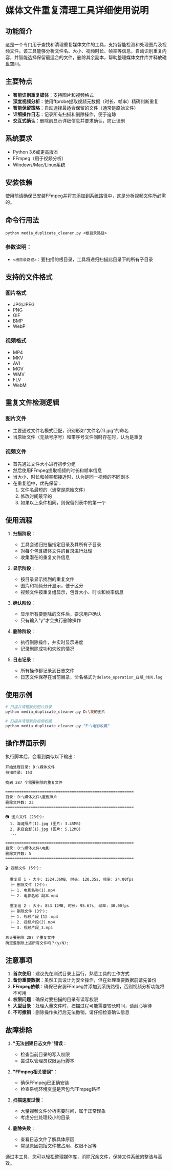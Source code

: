 # 媒体文件重复清理工具详细使用说明

## 功能简介

这是一个专门用于查找和清理重复媒体文件的工具，支持智能检测和处理图片及视频文件。该工具能够分析文件名、大小、视频时长、帧率等信息，自动识别重复内容，并智能选择保留最适合的文件，删除其余副本，帮助整理媒体文件库并释放磁盘空间。

## 主要特点

- **智能识别重复媒体**：支持图片和视频格式
- **深度视频分析**：使用ffprobe提取视频元数据（时长、帧率）精确判断重复
- **智能保留策略**：自动选择最适合保留的文件（通常是原始文件）
- **详细操作日志**：记录所有扫描和删除操作，便于追踪
- **交互式确认**：删除前显示详细信息并要求确认，防止误删

## 系统要求

- Python 3.6或更高版本
- FFmpeg（用于视频分析）
- Windows/Mac/Linux系统

## 安装依赖

使用前请确保已安装FFmpeg并将其添加到系统路径中，这是分析视频文件所必需的。

## 命令行用法

```
python media_duplicate_cleaner.py <根目录路径>
```

### 参数说明：
- `<根目录路径>`：要扫描的根目录，工具将递归扫描此目录下的所有子目录

## 支持的文件格式

### 图片格式
- JPG/JPEG
- PNG
- GIF
- BMP
- WebP

### 视频格式
- MP4
- MKV
- AVI
- MOV
- WMV
- FLV
- WebM

## 重复文件检测逻辑

### 图片文件
- 主要通过文件名模式匹配，识别形如"文件名(1).jpg"的命名
- 当原始文件（无括号序号）和带序号文件同时存在时，认为是重复

### 视频文件
- 首先通过文件大小进行初步分组
- 然后使用FFmpeg提取视频的时长和帧率信息
- 当大小、时长和帧率都接近时，认为是同一视频的不同副本
- 在重复组中，优先保留：
  1. 文件名最短的（通常是原始文件）
  2. 修改时间最早的
  3. 如果以上条件相同，则保留列表中的第一个

## 使用流程

1. **扫描阶段**：
   - 工具会递归扫描指定目录及其所有子目录
   - 对每个包含媒体文件的目录进行处理
   - 收集潜在的重复文件信息

2. **显示阶段**：
   - 按目录显示找到的重复文件
   - 图片和视频分开显示，便于区分
   - 视频文件按重复组显示，包含大小、时长和帧率信息

3. **确认阶段**：
   - 显示所有要删除的文件后，要求用户确认
   - 只有输入"y"才会执行删除操作

4. **删除阶段**：
   - 执行删除操作，并实时显示进度
   - 记录删除成功和失败的情况

5. **日志记录**：
   - 所有操作都记录到日志文件
   - 日志文件保存在当前目录，命名格式为`delete_operation_日期_时间.log`

## 使用示例

```bash
# 扫描并清理我的图片目录
python media_duplicate_cleaner.py D:\我的图片

# 扫描并清理我的视频收藏
python media_duplicate_cleaner.py "E:\电影收藏"
```

## 操作界面示例

执行脚本后，会看到类似以下输出：

```
开始处理目录: D:\媒体文件
扫描目录: 153

找到 287 个需要删除的重复文件

========================================================
目录: D:\媒体文件\度假照片
删除文件数: 23
========================================================

📷 图片文件 (23个):
  1. 海滩照片(1).jpg (图片: 3.45MB)
  2. 家庭合影(1).jpg (图片: 5.12MB)
  ...

========================================================
目录: D:\媒体文件\电影
删除文件数: 5
========================================================

🎬 视频文件 (5个):

  重复组 1 - 大小: 1524.36MB, 时长: 120.35s, 帧率: 24.00fps
  ├─ 删除文件 (2个):
  ├─ 1. 电影名称(1).mp4
  └─ 2. 电影名称 副本.mp4

  重复组 2 - 大小: 853.12MB, 时长: 95.67s, 帧率: 30.00fps
  ├─ 删除文件 (3个):
  ├─ 1. 视频片段【1】.mp4
  ├─ 2. 视频片段(2).mp4
  └─ 3. 视频片段_3.mp4
  
总计要删除 287 个重复文件
确定要删除上述所有文件吗？(y/N): 
```

## 注意事项

1. **首次使用**：建议先在测试目录上运行，熟悉工具的工作方式
2. **备份重要数据**：虽然工具设计为安全操作，但在处理重要数据前请先备份
3. **FFmpeg依赖**：确保已安装FFmpeg并添加到系统路径，否则视频分析功能将不可用
4. **权限问题**：确保对要扫描的目录有读写权限
5. **大型目录**：处理大量文件时，扫描过程可能需要较长时间，请耐心等待
6. **不可撤销**：删除操作执行后无法撤销，请仔细检查确认信息

## 故障排除

1. **"无法创建日志文件"错误**：
   - 检查当前目录的写入权限
   - 尝试以管理员权限运行脚本

2. **"FFmpeg相关错误"**：
   - 确保FFmpeg已正确安装
   - 检查系统环境变量是否包含FFmpeg路径

3. **扫描速度过慢**：
   - 大量视频文件分析需要时间，属于正常现象
   - 考虑分批处理较小的目录

4. **删除失败**：
   - 查看日志文件了解具体原因
   - 常见原因包括文件被占用、权限不足等

通过本工具，您可以轻松整理媒体库，消除冗余文件，保持文件系统的整洁与高效。 